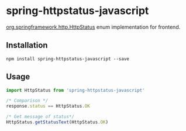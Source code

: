 # spring-httpstatus-javascript
[org.springframework.http.HttpStatus](https://docs.spring.io/spring-framework/docs/current/javadoc-api/org/springframework/http/HttpStatus.html) enum implementation for frontend.
## Installation ##
```console
npm install spring-httpstatus-javascript --save
```
## Usage ##
```javascript
import HttpStatus from 'spring-httpstatus-javascript'

/* Comparison */
response.status == HttpStatus.OK

/* Get message of status*/
HttpStatus.getStatusText(HttpStatus.OK)
```

